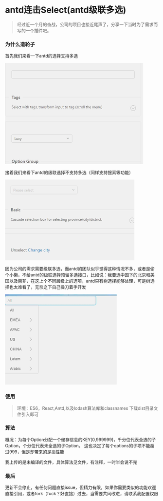 # antd连击Select(antd级联多选)

> 经过近一个月的奋战，公司的项目也接近尾声了，分享一下当时为了需求而写的一个插件吧。

### 为什么造轮子
首先我们来看一下antd的选择支持多选

![antd_select](https://github.com/hanzhangyu/antdCascadedSelect/blob/master/app/img/antdselect.gif)

接着我们来看下antd的级联选择不支持多选（同样支持搜索等功能）

![antd_cascader](https://github.com/hanzhangyu/antdCascadedSelect/blob/master/app/img/antdcascader.gif)

因为公司的需求需要级联多选，而antd的团队似乎觉得这种情况不多，或者是偷个小懒，不给antd的级联选择预留多选接口，比如说：我要选中国下的北京和美国以及南非，在这上个不同层级上的选项，antd只有树选择能够处理，可是树选择也太难看了，无奈之下自己操刀着手开发

![cascadedselect](https://github.com/hanzhangyu/antdCascadedSelect/blob/master/app/img/cascadedselect.gif)

### 使用

> 环境：ES6，React,Antd,以及lodash算法库和classnames
下载dist目录文件引入即可

### 算法

概况：为每个Option分配一个储存信息的KEY[0,999999]，千分位代表全选的子Option，个分位代表未全选的子Option。
这也决定了每个options的子项不能超过999，但是却带来的是高性能

我上传的是未编译的文件，具体算法见文件，有注释，一时半会说不完

### 最后

更新不会停止，有任何问题直接issue，但精力有限，如果你需要类似的功能欢迎直接引用，或者fork（fuck？好直接）过去，当需要共同改进，请联系我配置权限




